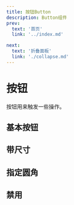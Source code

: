 ```yaml
---
title: 按钮Button
description: Button组件
prev:
  text: '首页'
  link: '../index.md'

next:
  text: '折叠面板'
  link: './collapse.md'
---
```


# 按钮

按钮用来触发一些操作。


## 基本按钮

<preview path="../previews/button/basic.vue" title="基础" description="按钮的 type 分别为 default、primary、info、success、warning 和 danger。"></preview>
<preview path="../previews/button/basicWithPlain.vue" title="基础" description="带有plain属性的基础按钮"></preview>

## 带尺寸

<preview path="../previews/button/size.vue" title="尺寸" description="按钮的 size 分别为 large 和 small"></preview>

## 指定圆角

<preview path="../previews/button/circle.vue" title="圆角" description="圆角包括plain、round和circle"></preview>

## 禁用

<preview path="../previews/button/disabled.vue" title="禁用" description="被禁用的按钮"></preview>

